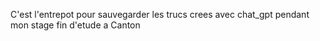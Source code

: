 C'est l'entrepot pour sauvegarder les trucs crees avec chat_gpt pendant mon stage fin d'etude a Canton
